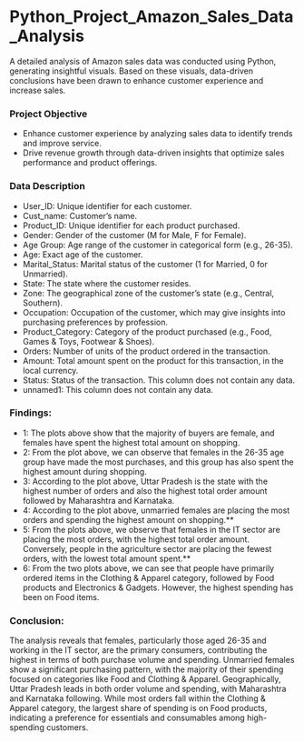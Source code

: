 # Python_Project_Amazon_Sales_Data_Analysis
A detailed analysis of Amazon sales data was conducted using Python, generating insightful visuals. Based on these visuals, data-driven conclusions have been drawn to enhance customer experience and increase sales.

### Project Objective
- Enhance customer experience by analyzing sales data to identify trends and improve service.
- Drive revenue growth through data-driven insights that optimize sales performance and product offerings.

### Data Description
- User_ID: Unique identifier for each customer.
- Cust_name: Customer’s name.
- Product_ID: Unique identifier for each product purchased.
- Gender: Gender of the customer (M for Male, F for Female).
- Age Group: Age range of the customer in categorical form (e.g., 26-35).
- Age: Exact age of the customer.
- Marital_Status: Marital status of the customer (1 for Married, 0 for Unmarried).
- State: The state where the customer resides.
- Zone: The geographical zone of the customer’s state (e.g., Central, Southern).
- Occupation: Occupation of the customer, which may give insights into purchasing preferences by profession.
- Product_Category: Category of the product purchased (e.g., Food, Games & Toys, Footwear & Shoes).
- Orders: Number of units of the product ordered in the transaction.
- Amount: Total amount spent on the product for this transaction, in the local currency.
- Status: Status of the transaction. This column does not contain any data.
- unnamed1: This column does not contain any data.

### Findings:
- 1: The plots above show that the majority of buyers are female, and females have spent the highest total amount on shopping.
- 2: From the plot above, we can observe that females in the 26-35 age group have made the most purchases, and this group has also spent the highest amount during shopping.
- 3: According to the plot above, Uttar Pradesh is the state with the highest number of orders and also the highest total order amount followed by Maharashtra and Karnataka.
- 4: According to the plot above, unmarried females are placing the most orders and spending the highest amount on shopping.**
- 5: From the plots above, we observe that females in the IT sector are placing the most orders, with the highest total order amount. Conversely, people in the agriculture sector are placing the fewest orders, with the lowest total amount spent.**
- 6: From the two plots above, we can see that people have primarily ordered items in the Clothing & Apparel category, followed by Food products and Electronics & Gadgets. However, the highest spending has been on Food items.

### Conclusion:
The analysis reveals that females, particularly those aged 26-35 and working in the IT sector, are the primary consumers, contributing the highest in terms of both purchase volume and spending. Unmarried females show a significant purchasing pattern, with the majority of their spending focused on categories like Food and Clothing & Apparel. Geographically, Uttar Pradesh leads in both order volume and spending, with Maharashtra and Karnataka following. While most orders fall within the Clothing & Apparel category, the largest share of spending is on Food products, indicating a preference for essentials and consumables among high-spending customers.

